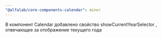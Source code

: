```yaml
---
"@alfalab/core-components-calendar": minor
---
```


В компонент Calendar добавлено свойство showCurrentYearSelector , отвечающее за отображение текущего года
